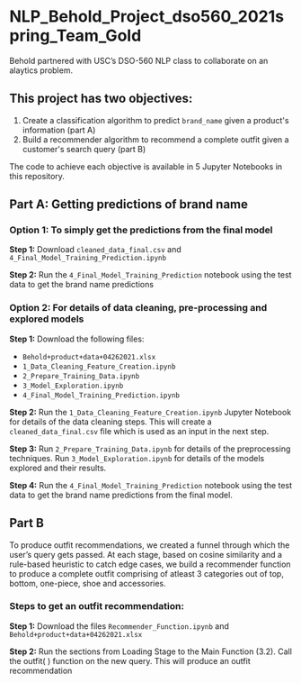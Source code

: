# NLP_Behold_Project_dso560_2021spring_Team_Gold
Behold partnered with USC’s DSO-560 NLP class to collaborate on an alaytics problem.  

## This project has two objectives:

1. Create a classification algorithm to predict `brand_name` given a product's information (part A)
2. Build a recommender algorithm to recommend a complete outfit given a customer's search query (part B)

The code to achieve each objective is available in 5 Jupyter Notebooks in this repository.

## Part A: Getting predictions of brand name

### Option 1: To simply get the predictions from the final model
**Step 1:** Download `cleaned_data_final.csv` and `4_Final_Model_Training_Prediction.ipynb`

**Step 2:** Run the `4_Final_Model_Training_Prediction` notebook using the test data to get the brand name predictions  


### Option 2: For details of data cleaning, pre-processing and explored models
**Step 1:** Download the following files: 
- `Behold+product+data+04262021.xlsx`
- `1_Data_Cleaning_Feature_Creation.ipynb`
- `2_Prepare_Training_Data.ipynb`
- `3_Model_Exploration.ipynb`
- `4_Final_Model_Training_Prediction.ipynb`

 **Step 2:** Run the `1_Data_Cleaning_Feature_Creation.ipynb` Jupyter Notebook for details of the data cleaning steps. This will create a `cleaned_data_final.csv` file which is used as an input in the next step.

**Step 3:** Run `2_Prepare_Training_Data.ipynb` for details of the preprocessing techniques. Run `3_Model_Exploration.ipynb` for details of the models explored and their results.

**Step 4:** Run the `4_Final_Model_Training_Prediction` notebook using the test data to get the brand name predictions from the final model.

## Part B
To produce outfit recommendations, we created a funnel through which the user’s query gets passed. At each stage, based on cosine similarity and a rule-based heuristic to catch edge cases, we build a recommender function to produce a complete outfit comprising of atleast 3 categories out of top, bottom, one-piece, shoe and accessories. 

### Steps to get an outfit recommendation:

**Step 1:** Download the files `Recommender_Function.ipynb` and `Behold+product+data+04262021.xlsx`

**Step 2:** Run the sections from Loading Stage to the Main Function (3.2). Call the outfit( ) function on the new query. This will produce an outfit recommendation

